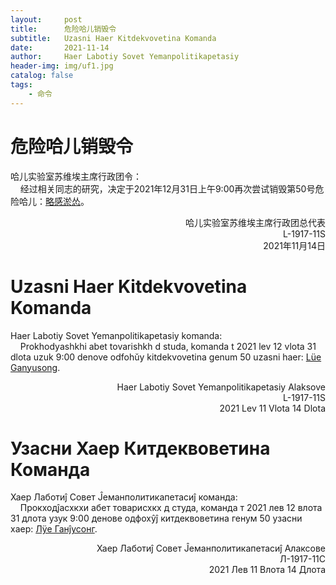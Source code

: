 ```yaml
---
layout:     post
title:      危险哈儿销毁令
subtitle:   Uzasni Haer Kitdekvovetina Komanda
date:       2021-11-14
author:     Haer Labotiy Sovet Yemanpolitikapetasiy
header-img: img/uf1.jpg
catalog: false
tags:
    - 命令
---
```


# 危险哈儿销毁令
哈儿实验室苏维埃主席行政团令：  
&nbsp;&nbsp;&nbsp;&nbsp;经过相关同志的研究，决定于2021年12月31日上午9:00再次尝试销毁第50号危险哈儿：[略感淤怂](https://khayer.cn/access/index.html?haer=50)。
<div style="text-align: right">哈儿实验室苏维埃主席行政团总代表<br>L-1917-11S<br>2021年11月14日</div>

# Uzasni Haer Kitdekvovetina Komanda
Haer Labotiy Sovet Yemanpolitikapetasiy komanda:  
&nbsp;&nbsp;&nbsp;&nbsp;Prokhodyashkhi abet tovarishkh d studa, komanda t 2021 lev 12 vlota 31 dlota uzuk 9:00 denove odfohŭy kitdekvovetina genum 50 uzasni haer: [Lüe Ganyusong](https://khayer.cn/access/index.html?haer=50).
<div style="text-align: right">Haer Labotiy Sovet Yemanpolitikapetasiy Alaksove<br>L-1917-11S<br>2021 Lev 11 Vlota 14 Dlota</div>

# Узасни Хаер Китдеквоветина Команда
Хаер Лаботиĵ Совет Ĵеманполитикапетасиĵ команда:  
&nbsp;&nbsp;&nbsp;&nbsp;Прокходĵасхкхи абет товарисхкх д студа, команда т 2021 лев 12 влота 31 длота узук 9:00 денове одфохŷĵ китдеквоветина генум 50 узасни хаер: [Лÿе Ганĵусонг](https://khayer.cn/access/index.html?haer=50).
<div style="text-align: right">Хаер Лаботиĵ Совет Ĵеманполитикапетасиĵ Алаксове<br>Л-1917-11С<br>2021 Лев 11 Влота 14 Длота
</div>
